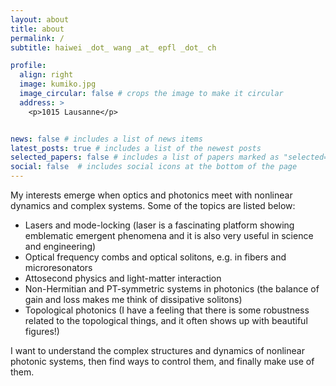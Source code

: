 ```yaml
---
layout: about
title: about
permalink: /
subtitle: haiwei _dot_ wang _at_ epfl _dot_ ch

profile:
  align: right
  image: kumiko.jpg
  image_circular: false # crops the image to make it circular
  address: >
    <p>1015 Lausanne</p>


news: false # includes a list of news items
latest_posts: true # includes a list of the newest posts
selected_papers: false # includes a list of papers marked as "selected={true}"
social: false  # includes social icons at the bottom of the page
---
```


My interests emerge when optics and photonics meet with nonlinear dynamics and complex systems. Some of the topics are listed below: 

<ul>
    <li>Lasers and mode-locking (laser is a fascinating platform showing emblematic emergent phenomena and it is also very useful in science and engineering)</li>
    <li>Optical frequency combs and optical solitons, e.g. in fibers and microresonators</li>
    <li>Attosecond physics and light-matter interaction</li>
    <li>Non-Hermitian and PT-symmetric systems in photonics (the balance of gain and loss makes me think of dissipative solitons)</li>
    <li>Topological photonics (I have a feeling that there is some robustness related to the topological things, and it often shows up with beautiful figures!)</li>
</ul>



I want to understand the complex structures and dynamics of nonlinear photonic systems, then find ways to control them, and finally make use of them. 
